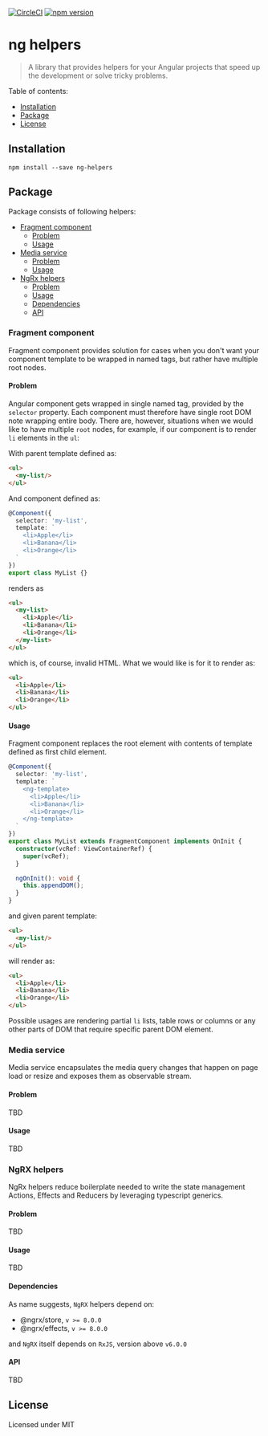 [![CircleCI](https://circleci.com/gh/meeroslav/ng-helpers/tree/master.svg?style=svg)](https://circleci.com/gh/meeroslav/ng-helpers/tree/master)
[![npm version](https://badge.fury.io/js/ng-helpers.svg)](https://www.npmjs.com/package/ng-helpers)

# ng helpers

> A library that provides helpers for your Angular projects that speed up the development or solve tricky problems.

Table of contents:
- [Installation](#installation)
- [Package](#package)
- [License](#license)

## Installation
```
npm install --save ng-helpers
```

## Package
Package consists of following helpers:
- [Fragment component](#fragment-component)
  - [Problem](#problem)
  - [Usage](#usage)
- [Media service](#media-service)
  - [Problem](#problem-1)
  - [Usage](#usage-1)
- [NgRx helpers](#ngrx-helpers)
  - [Problem](#problem-2)
  - [Usage](#usage-2)
  - [Dependencies](#dependencies)
  - [API](#api)

### Fragment component

Fragment component provides solution for cases when you don't want your component template to be wrapped in named tags, but rather have multiple root nodes.

#### Problem

Angular component gets wrapped in single named tag, provided by the `selector` property. Each component must therefore have single root DOM note wrapping entire body.
There are, however, situations when we would like to have multiple `root` nodes, for example, if our component is to render `li` elements in the `ul`:

With parent template defined as:
```html
<ul>
  <my-list/>
</ul>
```

And component defined as:
```typescript
@Component({ 
  selector: 'my-list',
  template: `
    <li>Apple</li>
    <li>Banana</li>
    <li>Orange</li>
  `
})
export class MyList {}
```

renders as
```html
<ul>
  <my-list>
    <li>Apple</li>
    <li>Banana</li>
    <li>Orange</li>
  </my-list>
</ul>
```

which is, of course, invalid HTML. What we would like is for it to render as:
```html
<ul>
  <li>Apple</li>
  <li>Banana</li>
  <li>Orange</li>
</ul>
```

#### Usage

Fragment component replaces the root element with contents of template defined as first child element.

```typescript
@Component({ 
  selector: 'my-list',
  template: `
    <ng-template>
      <li>Apple</li>
      <li>Banana</li>
      <li>Orange</li>
    </ng-template>
  `
})
export class MyList extends FragmentComponent implements OnInit {
  constructor(vcRef: ViewContainerRef) {
    super(vcRef);
  }

  ngOnInit(): void {
    this.appendDOM();
  }
}
```

and given parent template:
```html
<ul>
  <my-list/>
</ul>
```

will render as:
```html
<ul>
  <li>Apple</li>
  <li>Banana</li>
  <li>Orange</li>
</ul>
```

Possible usages are rendering partial `li` lists, table rows or columns or any other parts of DOM that require specific parent DOM element.

### Media service

Media service encapsulates the media query changes that happen on page load or resize and exposes them as observable stream.

#### Problem
TBD

#### Usage
TBD

### NgRX helpers

NgRx helpers reduce boilerplate needed to write the state management Actions, Effects and Reducers by leveraging typescript generics. 

#### Problem
TBD

#### Usage
TBD

#### Dependencies

As name suggests, `NgRX` helpers depend on:
* @ngrx/store, `v >= 8.0.0`
* @ngrx/effects, `v >= 8.0.0`

and `NgRX` itself depends on `RxJS`, version above `v6.0.0`

#### API
TBD

## License
Licensed under MIT

